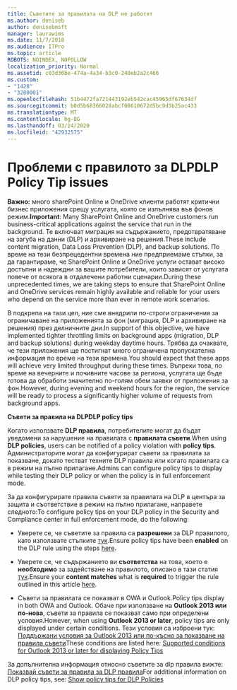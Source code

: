 ```yaml
---
title: Съветите за правилата на DLP не работят
ms.author: deniseb
author: denisebmsft
manager: laurawims
ms.date: 11/7/2018
ms.audience: ITPro
ms.topic: article
ROBOTS: NOINDEX, NOFOLLOW
localization_priority: Normal
ms.assetid: c03d30be-474a-4a34-b3c0-240eb2a2c466
ms.custom:
- "1428"
- "3200001"
ms.openlocfilehash: 51b4472fa721443192eb542cac45965df67634df
ms.sourcegitcommit: b0d5b68366028abcf08610672d5bc9d3b25ac433
ms.translationtype: MT
ms.contentlocale: bg-BG
ms.lasthandoff: 03/24/2020
ms.locfileid: "42932575"
---
```

# <a name="dlp-policy-tip-issues"></a><span data-ttu-id="aff41-102">Проблеми с правилото за DLP</span><span class="sxs-lookup"><span data-stu-id="aff41-102">DLP Policy Tip issues</span></span>

<span data-ttu-id="aff41-103">**Важно:** много sharePoint Online и OneDrive клиенти работят критични бизнес приложения срещу услугата, която се изпълнява във фонов режим.</span><span class="sxs-lookup"><span data-stu-id="aff41-103">**Important**: Many SharePoint Online and OneDrive customers run business-critical applications against the service that run in the background.</span></span> <span data-ttu-id="aff41-104">Те включват миграция на съдържанието, предотвратяване на загуба на данни (DLP) и архивиране на решения.</span><span class="sxs-lookup"><span data-stu-id="aff41-104">These include content migration, Data Loss Prevention (DLP), and backup solutions.</span></span> <span data-ttu-id="aff41-105">По време на тези безпрецедентни времена ние предприемаме стъпки, за да гарантираме, че SharePoint Online и OneDrive услуги остават високо достъпни и надеждни за вашите потребители, които зависят от услугата повече от всякога в отдалечени работни сценарии.</span><span class="sxs-lookup"><span data-stu-id="aff41-105">During these unprecedented times, we are taking steps to ensure that SharePoint Online and OneDrive services remain highly available and reliable for your users who depend on the service more than ever in remote work scenarios.</span></span>

<span data-ttu-id="aff41-106">В подкрепа на тази цел, ние сме внедрили по-строги ограничения за ограничаване на приложенията за фон (миграция, DLP и архивиране на решения) през делничните дни.</span><span class="sxs-lookup"><span data-stu-id="aff41-106">In support of this objective, we have implemented tighter throttling limits on background apps (migration, DLP and backup solutions) during weekday daytime hours.</span></span> <span data-ttu-id="aff41-107">Трябва да очаквате, че тези приложения ще постигнат много ограничена пропускателна информация по време на тези времена.</span><span class="sxs-lookup"><span data-stu-id="aff41-107">You should expect that these apps will achieve very limited throughput during these times.</span></span> <span data-ttu-id="aff41-108">Въпреки това, по време на вечерните и почивните часове за региона, услугата ще бъде готова да обработи значително по-голям обем заявки от приложения за фон.</span><span class="sxs-lookup"><span data-stu-id="aff41-108">However, during evening and weekend hours for the region, the service will be ready to process a significantly higher volume of requests from background apps.</span></span>

<span data-ttu-id="aff41-109">**Съвети за правила на DLP**</span><span class="sxs-lookup"><span data-stu-id="aff41-109">**DLP policy tips**</span></span>

<span data-ttu-id="aff41-110">Когато използвате **DLP правила**, потребителите могат да бъдат уведомени за нарушение на правилата с **правилата съвети**.</span><span class="sxs-lookup"><span data-stu-id="aff41-110">When using **DLP policies**, users can be notified of a policy violation with **policy tips**.</span></span> <span data-ttu-id="aff41-111">Администраторите могат да конфигурират съвети за правилата за показване, докато тестват техните DLP правила или когато правилата са в режим на пълно прилагане.</span><span class="sxs-lookup"><span data-stu-id="aff41-111">Admins can configure policy tips to display while testing their DLP policy or when the policy is in full enforcement mode.</span></span>
  
<span data-ttu-id="aff41-112">За да конфигурирате правила съвети за правилата на DLP в центъра за защита и съответствие в режим на пълно прилагане, направете следното:</span><span class="sxs-lookup"><span data-stu-id="aff41-112">To configure policy tips on your DLP policy in the Security and Compliance center in full enforcement mode, do the following:</span></span>
  
- <span data-ttu-id="aff41-113">Уверете се, че съветите за правила са **разрешени** за DLP правилото, като използвате стъпките [тук](https://docs.microsoft.com/office365/securitycompliance/use-notifications-and-policy-tips).</span><span class="sxs-lookup"><span data-stu-id="aff41-113">Ensure policy tips have been **enabled** on the DLP rule using the steps [here](https://docs.microsoft.com/office365/securitycompliance/use-notifications-and-policy-tips).</span></span>

- <span data-ttu-id="aff41-114">Уверете се, че съдържанието ви **съответства** на това, което е **необходимо** за задействане на правилото, описано в тази статия [тук](https://docs.microsoft.com/office365/securitycompliance/what-the-sensitive-information-types-look-for).</span><span class="sxs-lookup"><span data-stu-id="aff41-114">Ensure your **content matches** what is **required** to trigger the rule outlined in this article [here](https://docs.microsoft.com/office365/securitycompliance/what-the-sensitive-information-types-look-for).</span></span>

- <span data-ttu-id="aff41-115">Съвети за правилата се показват в OWA и Outlook.</span><span class="sxs-lookup"><span data-stu-id="aff41-115">Policy tips display in both OWA and Outlook.</span></span> <span data-ttu-id="aff41-116">Обаче при използване на **Outlook 2013 или по-нова**, съвети за правила се показват само при определени условия.</span><span class="sxs-lookup"><span data-stu-id="aff41-116">However, when using **Outlook 2013 or later**, policy tips are only displayed under certain conditions.</span></span> <span data-ttu-id="aff41-117">Тези условия са изброени тук: [Поддържани условия за Outlook 2013 или по-късно за показване на правила съвети](https://docs.microsoft.com/office365/securitycompliance/use-notifications-and-policy-tips#outlook-2013-and-later-supports-showing-policy-tips-for-only-some-conditions)</span><span class="sxs-lookup"><span data-stu-id="aff41-117">These conditions are listed here: [Supported conditions for Outlook 2013 or later for displaying Policy Tips](https://docs.microsoft.com/office365/securitycompliance/use-notifications-and-policy-tips#outlook-2013-and-later-supports-showing-policy-tips-for-only-some-conditions)</span></span>

<span data-ttu-id="aff41-118">За допълнителна информация относно съветите за dlp правила вижте: [Показвай съвети за правила за DLP правила](https://docs.microsoft.com/office365/securitycompliance/use-notifications-and-policy-tips)</span><span class="sxs-lookup"><span data-stu-id="aff41-118">For additional information on DLP policy tips, see: [Show policy tips for DLP Policies](https://docs.microsoft.com/office365/securitycompliance/use-notifications-and-policy-tips)</span></span>
  
